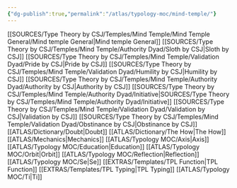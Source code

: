 ```yaml
---
{"dg-publish":true,"permalink":"/atlas/typology-moc/mind-temple/"}
---
```



[[SOURCES/Type Theory by CSJ/Temples/Mind Temple/Mind Temple General/Mind temple General\|Mind temple General]]
[[SOURCES/Type Theory by CSJ/Temples/Mind Temple/Authority Dyad/Sloth by CSJ\|Sloth by CSJ]]
[[SOURCES/Type Theory by CSJ/Temples/Mind Temple/Validation Dyad/Pride by CSJ\|Pride by CSJ]]
[[SOURCES/Type Theory by CSJ/Temples/Mind Temple/Validation Dyad/Humility by CSJ\|Humility by CSJ]]
[[SOURCES/Type Theory by CSJ/Temples/Mind Temple/Authority Dyad/Authority by CSJ\|Authority by CSJ]]
[[SOURCES/Type Theory by CSJ/Temples/Mind Temple/Authority Dyad/Initiative\|SOURCES/Type Theory by CSJ/Temples/Mind Temple/Authority Dyad/Initiative]]
[[SOURCES/Type Theory by CSJ/Temples/Mind Temple/Validation Dyad/Validation by CSJ\|Validation by CSJ]]
[[SOURCES/Type Theory by CSJ/Temples/Mind Temple/Validation Dyad/Obstinance by CSJ\|Obstinance by CSJ]]
[[ATLAS/Dictionary/Doubt\|Doubt]]
[[ATLAS/Dictionary/The How\|The How]]
[[ATLAS/Mechanics\|Mechanics]]
[[ATLAS/Typology MOC/Axis\|Axis]] 
[[ATLAS/Typology MOC/Education\|Education]]
[[ATLAS/Typology MOC/Orbit\|Orbit]]
[[ATLAS/Typology MOC/Reflection\|Reflection]]
[[ATLAS/Typology MOC/Se\|Se]]
[[EXTRAS/Templates/TPL Function\|TPL Function]]
[[EXTRAS/Templates/TPL Typing\|TPL Typing]]
[[ATLAS/Typology MOC/Ti\|Ti]]

